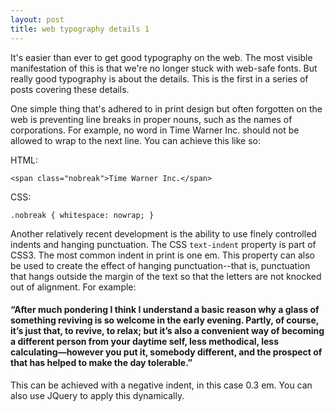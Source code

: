 ```yaml
---
layout: post
title: web typography details 1
---
```


It's easier than ever to get good typography on the web. The most visible manifestation of this is that we're no longer stuck with web-safe fonts. But really good typography is about the details. This is the first in a series of posts covering these details.

One simple thing that's adhered to in print design but often forgotten on the web is preventing line breaks in proper nouns, such as the names of corporations. For example, no word in Time Warner Inc. should not be allowed to wrap to the next line. You can achieve this like so:

HTML:

`<span class="nobreak">Time Warner Inc.</span>`

CSS:

`.nobreak { whitespace: nowrap; }`

Another relatively recent development is the ability to use finely controlled indents and hanging punctuation. The CSS `text-indent` property is part of CSS3. The most common indent in print is one em. This property can also be used to create the effect of hanging punctuation--that is, punctuation that hangs outside the margin of the text so that the letters are not knocked out of alignment. For example:

  <div class="quote">
    <h4 class="quote_body">&ldquo;After much pondering I think I understand a basic reason why a glass of something reviving is so welcome in the early evening. Partly, of course, it&rsquo;s just that, to revive, to relax; but it&rsquo;s also a convenient way of becoming a different person from your daytime self, less methodical, less calculating&#8212;however you put it, somebody different, and the prospect of that has helped to make the day tolerable.&rdquo;</h4>
  </div>

This can be achieved with a negative indent, in this case 0.3 em. You can also use JQuery to apply this dynamically.

